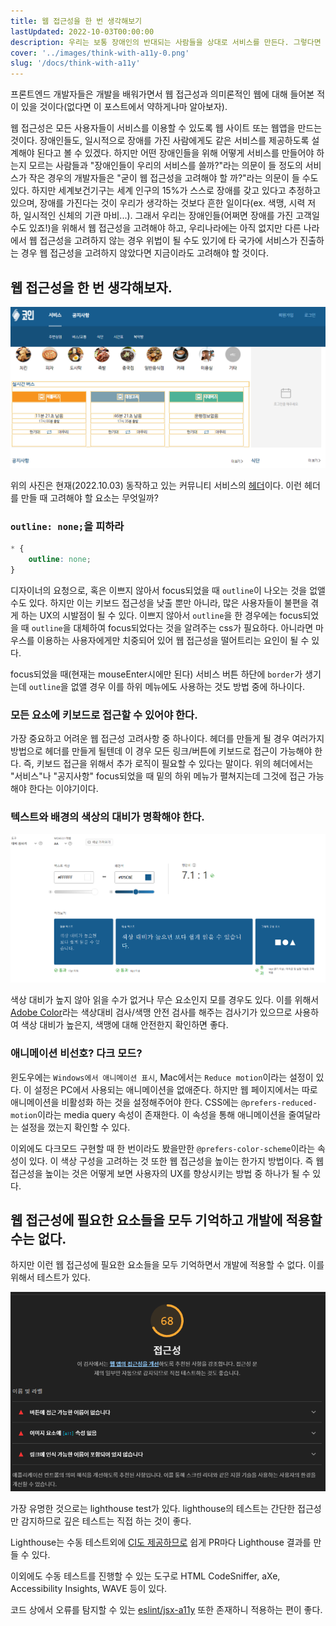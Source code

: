 ```yaml
---  
title: 웹 접근성을 한 번 생각해보기
lastUpdated: 2022-10-03T00:00:00  
description: 우리는 보통 장애인의 반대되는 사람들을 상대로 서비스를 만든다. 그렇다면 장애인들을 위해서는 서비스의 어떤 것을 고려해야할까?
cover: '../images/think-with-a11y-0.png'
slug: '/docs/think-with-a11y'
---
```


프론트엔드 개발자들은 개발을 배워가면서 웹 접근성과 의미론적인 웹에 대해 들어본 적이 있을 것이다(없다면 이 포스트에서 약하게나마 알아보자).

웹 접근성은 모든 사용자들이 서비스를 이용할 수 있도록 웹 사이트 또는 웹앱을 만드는 것이다. 장애인들도, 일시적으로 장애를 가진 사람에게도 같은 서비스를 제공하도록 설계해야 된다고 볼 수 있겠다. 하지만 어떤 장애인들을 위해 어떻게 서비스를 만들어야 하는지 모르는 사람들과 "장애인들이 우리의 서비스를 쓸까?"라는 의문이 들 정도의 서비스가 작은 경우의 개발자들은 "굳이 웹 접근성을 고려해야 할 까?"라는 의문이 들 수도 있다. 하지만 세계보건기구는 세계 인구의 15%가 스스로 장애를 갖고 있다고 추정하고 있으며, 장애를 가진다는 것이 우리가 생각하는 것보다 흔한 일이다(ex. 색맹, 시력 저하, 일시적인 신체의 기관 마비...). 그래서 우리는 장애인들(어쩌면 장애를 가진 고객일 수도 있죠!)을 위해서 웹 접근성을 고려해야 하고, 우리나라에는 아직 없지만 다른 나라에서 웹 접근성을 고려하지 않는 경우 위법이 될 수도 있기에 타 국가에 서비스가 진출하는 경우 웹 접근성을 고려하지 않았다면 지금이라도 고려해야 할 것이다.

## 웹 접근성을 한 번 생각해보자.

![Community Service](../images/think-with-a11y-1.png)

위의 사진은 현재(2022.10.03) 동작하고 있는 커뮤니티 서비스의 [헤더](https://github.com/BCSDLab/KOIN_WEB/blob/develop/src/components/Topnav.js)이다. 이런 헤더를 만들 때 고려해야 할 요소는 무엇일까?

### `outline: none;`을 피하라

```css
* {
    outline: none;
}
```

디자이너의 요청으로, 혹은 이쁘지 않아서 focus되었을 때 `outline`이 나오는 것을 없앨 수도 있다. 하지만 이는 키보드 접근성을 낮출 뿐만 아니라, 많은 사용자들이 불편을 겪게 하는 UX의 시발점이 될 수 있다. 이쁘지 않아서 `outline`을 한 경우에는 focus되었을 때 `outline`을 대체하여 focus되었다는 것을 알려주는 css가 필요하다. 아니라면 마우스를 이용하는 사용자에게만 치중되어 있어 웹 접근성을 떨어트리는 요인이 될 수 있다.

focus되었을 때(현재는 mouseEnter시에만 된다) 서비스 버튼 하단에 `border`가 생기는데 `outline`을 없앨 경우 이를 하위 메뉴에도 사용하는 것도 방법 중에 하나이다.

### 모든 요소에 키보드로 접근할 수 있어야 한다.

가장 중요하고 어려운 웹 접근성 고려사항 중 하나이다. 헤더를 만들게 될 경우 여러가지 방법으로 헤더를 만들게 될텐데 이 경우 모든 링크/버튼에 키보드로 접근이 가능해야 한다. 즉, 키보드 접근을 위해서 추가 로직이 필요할 수 있다는 말이다. 위의 헤더에서는 "서비스"나 "공지사항" focus되었을 때 밑의 하위 메뉴가 펼쳐지는데 그것에 접근 가능해야 한다는 이야기이다.

### 텍스트와 배경의 색상의 대비가 명확해야 한다.

![Adobe Color](../images/think-with-a11y-2.png)

색상 대비가 높지 않아 읽을 수가 없거나 무슨 요소인지 모를 경우도 있다. 이를 위해서 [Adobe Color](https://color.adobe.com/ko/create/color-contrast-analyzer)라는 색상대비 검사/색맹 안전 검사를 해주는 검사기가 있으므로 사용하여 색상 대비가 높은지, 색맹에 대해 안전한지 확인하면 좋다.

### 애니메이션 비선호? 다크 모드?

윈도우에는 `Windows에서 애니메이션 표시`, Mac에서는 `Reduce motion`이라는 설정이 있다. 이 설정은 PC에서 사용되는 애니메이션을 없애준다. 하지만 웹 페이지에서는 따로 애니메이션을 비활성화 하는 것을 설정해주어야 한다. CSS에는 `@prefers-reduced-motion`이라는 media query 속성이 존재한다. 이 속성을 통해 애니메이션을 줄여달라는 설정을 껐는지 확인할 수 있다.

이외에도 다크모드 구현할 때 한 번이라도 봤을만한 `@prefers-color-scheme`이라는 속성이 있다. 이 색상 구성을 고려하는 것 또한 웹 접근성을 높이는 한가지 방법이다. 즉 웹 접근성을 높이는 것은 어떻게 보면 사용자의 UX를 향상시키는 방법 중 하나가 될 수 있다.

## 웹 접근성에 필요한 요소들을 모두 기억하고 개발에 적용할 수는 없다.

하지만 이런 웹 접근성에 필요한 요소들을 모두 기억하면서 개발에 적용할 수 없다. 이를 위해서 테스트가 있다.

![lighthouse](../images/think-with-a11y-3.png)

가장 유명한 것으로는 lighthouse test가 있다. lighthouse의 테스트는 간단한 접근성만 감지하므로 깊은 테스트는 직접 하는 것이 좋다.

Lighthouse는 수동 테스트외에 [CI도 제공하므로](https://github.com/GoogleChrome/lighthouse-ci) 쉽게 PR마다 Lighthouse 결과를 만들 수 있다.

이외에도 수동 테스트를 진행할 수 있는 도구로 HTML CodeSniffer, aXe, Accessibility Insights, WAVE 등이 있다.

코드 상에서 오류를 탐지할 수 있는 [eslint/jsx-a11y](https://github.com/jsx-eslint/eslint-plugin-jsx-a11y) 또한 존재하니 적용하는 편이 좋다.